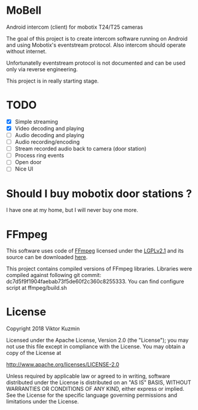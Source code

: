 # MoBell
Android intercom (client) for mobotix T24/T25 cameras

The goal of this project is to create intercom software running on Android and using Mobotix's eventstream protocol.
Also intercom should operate without internet.

Unfortunatelly eventstream protocol is not documented and can be used only via reverse engineering.

This project is in really starting stage.

# TODO

- [x] Simple streaming
- [x] Video decoding and playing
- [ ] Audio decoding and playing
- [ ] Audio recording/encoding
- [ ] Stream recorded audio back to camera (door station)
- [ ] Process ring events
- [ ] Open door
- [ ] Nice UI

# Should I buy mobotix door stations ?

I have one at my home, but I will never buy one more.

# FFmpeg
This software uses code of <a href=http://ffmpeg.org>FFmpeg</a> licensed under the <a href=http://www.gnu.org/licenses/old-licenses/lgpl-2.1.html>LGPLv2.1</a>
and its source can be downloaded <a href=https://github.com/ffmpeg/ffmpeg>here</a>.

This project contains compiled versions of FFmpeg libraries.
Libraries were compiled against following git commit: dc7d5f9f1904faebab73f5de60f2c360c8255333.
You can find configure script at ffmpeg/build.sh

# License
Copyright 2018 Viktor Kuzmin

Licensed under the Apache License, Version 2.0 (the "License");
you may not use this file except in compliance with the License.
You may obtain a copy of the License at

http://www.apache.org/licenses/LICENSE-2.0

Unless required by applicable law or agreed to in writing, software
distributed under the License is distributed on an "AS IS" BASIS,
WITHOUT WARRANTIES OR CONDITIONS OF ANY KIND, either express or implied.
See the License for the specific language governing permissions and
limitations under the License.
